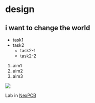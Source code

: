 # design
## i want to change the world
* task1
* task2
   * task2-1
   * task2-2

1. aim1
2. aim2
3. aim3
   
![](https://gitlab.com/picbed/bed/uploads/75985eac80cb11269120d0283ce6a8a5/logo.png)

Lab in [NexPCB](https://nexpcb.com)
